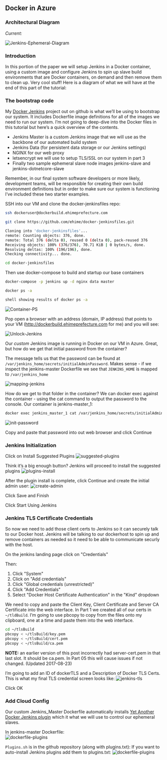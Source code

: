 ## Docker in Azure

### Architectural Diagram

_Current:_

![Jenkins-Ephemeral-Diagram](https://raw.githubusercontent.com/ehime/azure-containerpipeline/master/assets/03-arc-jenkins-ephemeral.png "Jenkins in Ephemeral Diagram")


### Introduction

In this portion of the paper we will setup Jenkins in a Docker container, using a custom image and configure Jenkins to spin up slave build environments that are Docker containers, on demand and then remove them to clean up. Very cool stuff!
Here is a diagram of what we will have at the end of this part of the tutorial:


### The bootstrap code

My [Docker Jenkins](https://github.com/ehime/docker-jenkinsfiles) project out on github is what we’ll be using to bootstrap our system. It includes Dockerfile image definitions for all of the images we need to run our system. I’m not going to deep-dive into the Docker files in this tutorial but here’s a quick overview of the contents.

 - Jenkins Master is a custom Jenkins image that we will use as the backbone of our automated build system
 - Jenkins Data (for persistent data storage or our Jenkins settings)
 - NGINX for our web proxy
 - letsencrypt we will use to setup TLS/SSL on our system in part 3
 - Finally two sample ephemeral slave node images jenkins-slave and jenkins-dotnetcore-slave

Remember, in our final system software developers or more likely, development teams, will be responsible for creating their own build environment definitions but in order to make sure our system is functioning I’ve included these two starter examples.

SSH into our VM and clone the docker-jenkinsfiles repo:

```bash
ssh dockeruser@dockerbuild.ehimeprefecture.com

git clone https://github.com/ehime/docker-jenkinsfiles.git

Cloning into 'docker-jenkinsfiles'...
remote: Counting objects: 376, done.
remote: Total 376 (delta 0), reused 0 (delta 0), pack-reused 376
Receiving objects: 100% (376/376), 70.71 KiB | 0 bytes/s, done.
Resolving deltas: 100% (196/196), done.
Checking connectivity... done.

cd docker-jenkinsfiles
```

Then use docker-compose to build and startup our base containers

```bash
docker-compose -p jenkins up -d nginx data master

docker ps -a

shell showing results of docker ps -a
```

![Container-PS](https://raw.githubusercontent.com/ehime/azure-containerpipeline/master/assets/03-containers-ps-a.png "Container PS")


Pop open a browser with an address (domain, IP address) that points to your VM (http://dockerbuild.ehimeprefecture.com for me) and you will see:

![Unlock-Jenkins](https://raw.githubusercontent.com/ehime/azure-containerpipeline/master/assets/03-unlock-jenkins.png "Initial jenkins web view asking for initial password")

Our _custom_ Jenkins image is running in Docker on our VM in Azure. Great, but how do we get that initial password from the container?

The message tells us that the password can be found at `/var/jenkins_home/secrets/initialAdminPassword`. Makes sense - if we inspect the jenkins-master Dockerfile we see that `JENKINS_HOME` is mapped to `/var/jenkins_home`

![mapping-jenkins](https://raw.githubusercontent.com/ehime/azure-containerpipeline/master/assets/03-dockerfile-jenkins-home.png "Image showing mapping of JENKINS_HOME to var jenkins home")

How do we get to that folder in the container? We can docker exec against the container - using the cat command to output the password to the console. Our container is jenkins-master_1:

```bash
docker exec jenkins_master_1 cat /var/jenkins_home/secrets/initialAdminPassword
```
![init-password](https://raw.githubusercontent.com/ehime/azure-containerpipeline/master/assets/03-term-get-init-password.png "Terminal init for password")

Copy and paste that password into out web browser and click Continue


### Jenkins Initialization

Click on Install Suggested Plugins
![suggested-plugins](https://raw.githubusercontent.com/ehime/azure-containerpipeline/master/assets/03-install-suggested-plugins.png "")

Think it’s a big enough button? Jenkins will proceed to install the suggested plugins
![plugins-install](https://raw.githubusercontent.com/ehime/azure-containerpipeline/master/assets/03-plugins-installing.png "")

After the plugin install is complete, click Continue and create the initial admin user:
![create-admin](https://raw.githubusercontent.com/ehime/azure-containerpipeline/master/assets/03-jenkins-create-first-admin.png "")

Click Save and Finish

Click Start Using Jenkins


### Jenkins TLS Certificate Credentials

So now we need to add those client certs to Jenkins so it can securely talk to our Docker host. Jenkins will be talking to our dockerhost to spin up and remove containers as needed so it need to be able to communicate securly with the host.

On the jenkins landing page click on "Credentials"

Then:

  1. Click "System"
  2. Click on "Add credentials"
  3. Click "Global credentials (unrestricted)"
  4. Click "Add Credentials"
  5. Select "Docker Host Certificate Authentication" in the "Kind" dropdown

We need to copy and paste the Client Key, Client Certificate and Server CA Certificate into the web interface. In Part 1 we created all of our certs in `~/tldBuild`. I’m going to use pbcopy to copy from the files onto my clipboard, one at a time and paste them into the web interface.

```bash
cd ~/tlsBuild
pbcopy < ~/tlsBuild/key.pem
pbcopy < ~/tlsBuild/cert.pem
pbcopy < ~/tlsBuild/ca.pem
```

  __NOTE:__ an earlier version of this post incorrectly had server-cert.pem in that last slot. It should be ca.pem. In Part 05 this will cause issues if not changed. (Updated 2017-08-23)

I’m going to add an ID of dockerTLS and a Description of Docker TLS Certs. This is what my final TLS credential screen looks like:
![jenkins-tls](https://raw.githubusercontent.com/ehime/azure-containerpipeline/master/assets/03-jenkins-paste-tls.png "")

Click OK


### Add Cloud Config

Our custom Jenkins_Master Dockerfile automatically installs [Yet Another Docker Jenkins plugin](https://github.com/KostyaSha/yet-another-docker-plugin) which it what we will use to control our ephemeral slaves.

In jenkins-master Dockerfile:
<br>
![dockerfile-plugins](https://raw.githubusercontent.com/ehime/azure-containerpipeline/master/assets/03-dockerfile-plugins.png "")


`Plugins.sh` is in the github repository (along with plugins.txt): If you want to auto-install Jenkins plugins add them to plugins.txt:
![dockerfile-plugins](https://raw.githubusercontent.com/ehime/azure-containerpipeline/master/assets/03-install-plugins.png "")

